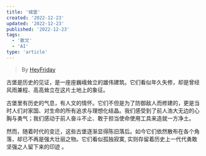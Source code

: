 ```yaml
---
title: '城堡'
created: '2022-12-23'
updated: '2022-12-23'
published: '2022-12-23'
tags:
  - '散文'
  - 'AI'
type: 'article'
---
```


> By [HeyFriday](www.heyfriday.cn)

古堡是历史的见证，是一座座巍峨耸立的雄伟建筑。它们看似年久失修，却是曾经风雨兼程、高高耸立在这片土地上的象征。

古堡里有历史的气息，有人文的情怀。它们不但是为了防御敌人而修建的，更是当时人们对家国、对生命的所有追求与理想化结晶。我们感受到了前人浩大无边的心胸与勇气；我们感动于前人奋斗不止、敢于担当使命使用工具来造就一方净土。

然而，随着时代的变迁，这些古堡逐渐显得陈旧落后。如今它们依然散布在各个角落，却已不再是强大壮丽之物。它们看似孤独寂寞, 实则存留着历史上一代代勇敢坚强之人留下来的印迹 。
